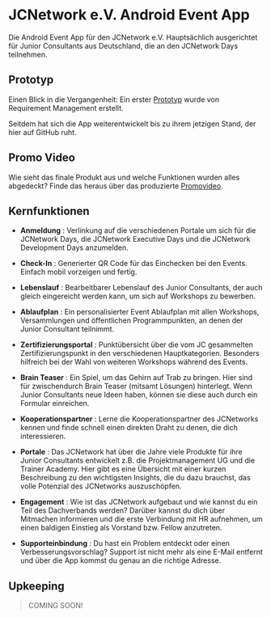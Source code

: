 # JCNetwork e.V. Android Event App

Die Android Event App für den JCNetwork e.V. Hauptsächlich ausgerichtet für Junior Consultants aus Deutschland, die an den JCNetwork Days teilnehmen. 

## Prototyp

Einen Blick in die Vergangenheit: Ein erster [Prototyp](https://xd.adobe.com/view/41ffcdd5-9e12-4ba4-9043-644d0efd4669-14ac/) wurde von Requirement Management erstellt.

Seitdem hat sich die App weiterentwickelt bis zu ihrem jetzigen Stand, der hier auf GitHub ruht.

## Promo Video

Wie sieht das finale Produkt aus und welche Funktionen wurden alles abgedeckt? Finde das heraus über das produzierte [Promovideo](https://www.youtube.com/watch?v=0NPr6O-_Xf4).

## Kernfunktionen

- __Anmeldung__ : Verlinkung auf die verschiedenen Portale um sich für die JCNetwork Days, die JCNetwork Executive Days und die JCNetwork Development Days anzumelden.

- __Check-In__ : Generierter QR Code für das Einchecken bei den Events. Einfach mobil vorzeigen und fertig.

- __Lebenslauf__ : Bearbeitbarer Lebenslauf des Junior Consultants, der auch gleich eingereicht werden kann, um sich auf Workshops zu bewerben.

- __Ablaufplan__ : Ein personalisierter Event Ablaufplan mit allen Workshops, Versammlungen und öffentlichen Programmpunkten, an denen der Junior Consultant teilnimmt.

- __Zertifizierungsportal__ : Punktübersicht über die vom JC gesammelten Zertifizierungspunkt in den verschiedenen Hauptkategorien. Besonders hilfreich bei der Wahl von weiteren Workshops während des Events.

- __Brain Teaser__ : Ein Spiel, um das Gehirn auf Trab zu bringen. Hier sind für zwischendurch Brain Teaser (mitsamt Lösungen) hinterlegt. Wenn Junior Consultants neue Ideen haben, können sie diese auch durch ein Formular einreichen.

- __Kooperationspartner__ : Lerne die Kooperationspartner des JCNetworks kennen und finde schnell einen direkten Draht zu denen, die dich interessieren.

- __Portale__ : Das JCNetwork hat über die Jahre viele Produkte für ihre Junior Consultants entwickelt z.B. die Projektmanagement UG und die Trainer Academy. Hier gibt es eine Übersicht mit einer kurzen Beschreibung zu den wichtigsten Insights, die du dazu brauchst, das volle Potenzial des JCNetworks auszuschöpfen.

- __Engagement__ : Wie ist das JCNetwork aufgebaut und wie kannst du ein Teil des Dachverbands werden? Darüber kannst du dich über Mitmachen informieren und die erste Verbindung mit HR aufnehmen, um einen baldigen Einstieg als Vorstand bzw. Fellow anzutreten.

- __Supporteinbindung__ : Du hast ein Problem entdeckt oder einen Verbesserungsvorschlag? Support ist nicht mehr als eine E-Mail entfernt und über die App kommst du genau an die richtige Adresse.

## Upkeeping

> COMING SOON!
